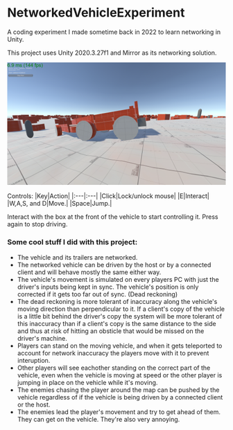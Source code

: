 # NetworkedVehicleExperiment
A coding experiment I made sometime back in 2022 to learn networking in Unity.

This project uses Unity 2020.3.27f1 and Mirror as its networking solution.

![image](READMEFiles/image1.png)

Controls:
|Key|Action|
|:---|:---|
|Click|Lock/unlock mouse|
|E|Interact|
|W,A,S, and D|Move.|
|Space|Jump.|

Interact with the box at the front of the vehicle to start controlling it. Press again to stop driving.

### Some cool stuff I did with this project:
* The vehicle and its trailers are networked.
* The networked vehicle can be driven by the host or by a connected client and will behave mostly the same either way.
* The vehicle's movement is simulated on every players PC with just the driver's inputs being kept in sync. The vehicle's position is only corrected if it gets too far out of sync. (Dead reckoning)
* The dead reckoning is more tolerant of inaccuracy along the vehicle's moving direction than perpendicular to it. If a client's copy of the vehicle is a little bit behind the driver's copy the system will be more tolerant of this inaccuracy than if a client's copy is the same distance to the side and thus at risk of hitting an obsticle that would be missed on the driver's machine.
* Players can stand on the moving vehicle, and when it gets teleported to account for network inaccuracy the players move with it to prevent interuption.
* Other players will see eachother standing on the correct part of the vehicle, even when the vehicle is moving at speed or the other player is jumping in place on the vehicle while it's moving.
* The enemies chasing the player around the map can be pushed by the vehicle regardless of if the vehicle is being driven by a connected client or the host.
* The enemies lead the player's movement and try to get ahead of them. They can get on the vehicle. They're also very annoying.